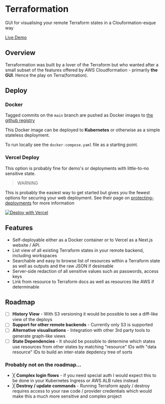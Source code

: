 # Terraformation

GUI for visualising your remote Terraform states in a Clouformation-esque way

[Live Demo](https://terraformation.benwhite.dev)

## Overview

Terraformation was built by a lover of the Terraform but who wanted after a small subset of the features offered by AWS Cloudformation - primarily **the GUI**. Hence the play on Terra(formation).

## Deploy

### Docker

Tagged commits on the `main` branch are pushed as Docker images to [the github registry](https://github.com/benjackwhite/terraformation/pkgs/container/terraformation)

This Docker image can be deployed to **Kubernetes** or otherwise as a simple stateless deployment.

To run locally see the `docker-compose.yaml` file as a starting point.

### Vercel Deploy

This option is probably fine for demo's or deployments with little-to-no sensitive state.

> WARNING

This is probably the easiest way to get started but gives you the fewest options for securing your web deployment. See their page on [protecting-deployments](https://vercel.com/blog/protecting-deployments) for more information

[![Deploy with Vercel](https://vercel.com/button)](https://vercel.com/new/clone?repository-url=https%3A%2F%2Fgithub.com%2Fbenjackwhite%2Fterraformation&env=TF_BUCKET_AWS_REGION,TF_BUCKET_NAME,TF_BUCKET_AWS_SECRET_ACCESS_KEY,TF_BUCKET_AWS_ACCESS_KEY_ID&envDescription=AWS%20Credentials%20to%20access%20your%20S3%20bucket%20containing%20Terraform%20state)

## Features

- Self-deployable either as a Docker container or to Vercel as a Next.js website / API.
- List view of all existing Terraform states in your remote backend, including workspaces
- Searchable and easy to browse list of resources within a Terraform state as well as outputs and the raw JSON if desireable
- Server-side redaction of all sensitive values such as passwords, access keys
- Link from resource to Terraform docs as well as resources like AWS if determinable

## Roadmap

- [ ] **History View** - With S3 versioning it would be possible to see a diff-like view of the deploys
- [ ] **Support for other remote backends** - Currently only S3 is supported
- [ ] **Alternative visualisations** - Integration with other 3rd party tools to generate graph-like views
- [ ] **State Dependencies** - It should be possible to determine which states use resources from other states by matching "resource" IDs with "data resource" IDs to build an inter-state depdency tree of sorts

### Probably not on the roadmap...

- ╳ **Complex login flows** - if you need special auth I would expect this to be done in your Kubernetes Ingress or AWS ALB rules instead
- ╳ **Destroy / update commands** - Running Terraform apply / destroy requires access to your raw code / provider credentials which would make this a much more sensitive and complex project
